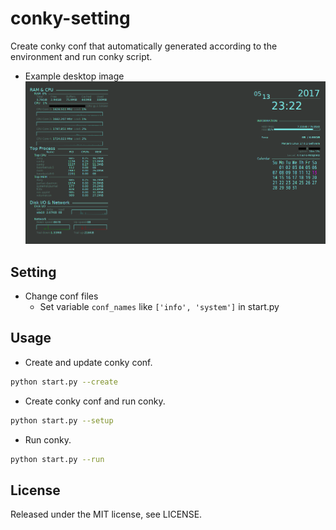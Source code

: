 conky-setting
==
Create conky conf that automatically generated according to the environment and run conky script.

* Example desktop image
![Desktop picture](./desktop.png "desktop")

Setting
--
* Change conf files
	* Set variable `conf_names` like `['info', 'system']` in start.py


Usage
--
* Create and update conky conf.
```sh
python start.py --create
```

* Create conky conf and run conky.
```sh
python start.py --setup
```

* Run conky.
```sh
python start.py --run
```


License
--
Released under the MIT license, see LICENSE.
